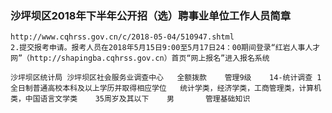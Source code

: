 ### 沙坪坝区2018年下半年公开招（选）聘事业单位工作人员简章
    http://www.cqhrss.gov.cn/c/2018-05-04/510947.shtml
    2.提交报考申请。报考人员在2018年5月15日9:00至5月17日24：00期间登录“红岩人事人才网”（http://shapingba.cqhrss.gov.cn）首页“网上报名”进入报名系统

    沙坪坝区统计局	沙坪坝区社会服务业调查中心	全额拨款	管理9级	14-统计调查	1	全日制普通高校本科及以上学历并取得相应学位	统计学类，经济学类，工商管理类，计算机类，中国语言文学类	35周岁及其以下	男		管理基础知识









